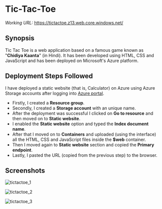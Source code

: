 # Tic-Tac-Toe
*Working URL:* https://tictactoe.z13.web.core.windows.net/

## Synopsis
Tic Tac Toe is a web application based on a famous game known as "**Chidiya Kaanta**" (in Hindi). It has been developed using HTML, CSS and JavaScript and has been deployed on Microsoft's Azure platform.

## Deployment Steps Followed
I have deployed a static website (that is, Calculator) on Azure using Azure Storage accounts after logging into [Azure portal](https://portal.azure.com/).

- Firstly, I created a **Resource group**.
- Secondly, I created a **Storage account** with an unique name.
- After the deployment was successful I clicked on **Go to resource** and then moved on to **Static website**.
- I enabled the **Static website** option and typed the **Index document name**.
- After that I moved on to **Containers** and uploaded (using the interface) all the HTML, CSS and JavaScript files inside the **$web** container.
- Then I moved again to **Static website** section and copied the **Primary endpoint**.
- Lastly, I pasted the URL (copied from the previous step) to the browser.

## Screenshots
![tictactoe_1](https://user-images.githubusercontent.com/82021601/155836719-7568e071-06de-49be-b9e6-743e1aeeb436.gif)

![tictactoe_2](https://user-images.githubusercontent.com/82021601/155836727-509e4093-3f2f-4ec8-8685-ff12895be445.gif)

![tictactoe_3](https://user-images.githubusercontent.com/82021601/155836762-3f379992-c8b9-428b-a17a-1dcc0e212e2f.gif)

